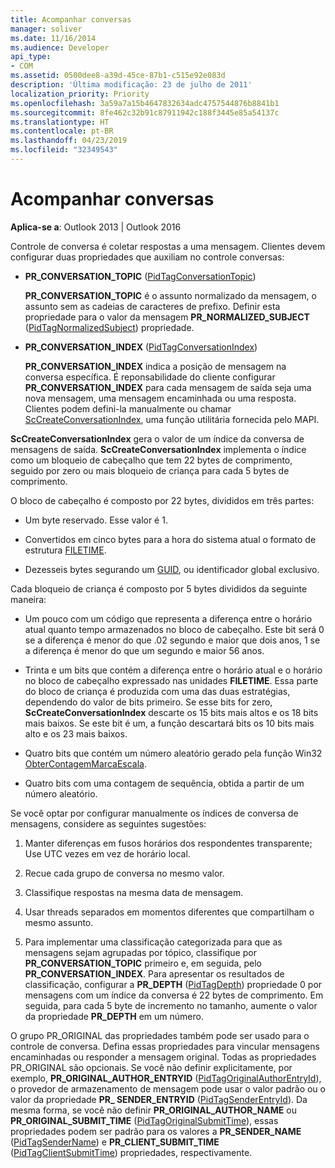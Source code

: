 ```yaml
---
title: Acompanhar conversas
manager: soliver
ms.date: 11/16/2014
ms.audience: Developer
api_type:
- COM
ms.assetid: 0500dee8-a39d-45ce-87b1-c515e92e083d
description: 'Última modificação: 23 de julho de 2011'
localization_priority: Priority
ms.openlocfilehash: 3a59a7a15b4647832634adc4757544876b8841b1
ms.sourcegitcommit: 8fe462c32b91c87911942c188f3445e85a54137c
ms.translationtype: HT
ms.contentlocale: pt-BR
ms.lasthandoff: 04/23/2019
ms.locfileid: "32349543"
---
```

# <a name="tracking-conversations"></a>Acompanhar conversas

  
  
**Aplica-se a**: Outlook 2013 | Outlook 2016 
  
Controle de conversa é coletar respostas a uma mensagem. Clientes devem configurar duas propriedades que auxiliam no controle conversas:
  
- **PR_CONVERSATION_TOPIC** ([PidTagConversationTopic](pidtagconversationtopic-canonical-property.md))
    
    **PR_CONVERSATION_TOPIC** é o assunto normalizado da mensagem, o assunto sem as cadeias de caracteres de prefixo. Definir esta propriedade para o valor da mensagem **PR_NORMALIZED_SUBJECT** ([PidTagNormalizedSubject](pidtagnormalizedsubject-canonical-property.md)) propriedade. 
    
- **PR_CONVERSATION_INDEX** ([PidTagConversationIndex](pidtagconversationindex-canonical-property.md))
    
    **PR_CONVERSATION_INDEX** indica a posição de mensagem na conversa específica. É reponsabilidade do cliente configurar **PR_CONVERSATION_INDEX** para cada mensagem de saída seja uma nova mensagem, uma mensagem encaminhada ou uma resposta. Clientes podem defini-la manualmente ou chamar [ScCreateConversationIndex](sccreateconversationindex.md), uma função utilitária fornecida pelo MAPI. 
    
 **ScCreateConversationIndex** gera o valor de um índice da conversa de mensagens de saída. **ScCreateConversationIndex** implementa o índice como um bloqueio de cabeçalho que tem 22 bytes de comprimento, seguido por zero ou mais bloqueio de criança para cada 5 bytes de comprimento. 
  
O bloco de cabeçalho é composto por 22 bytes, divididos em três partes:
  
- Um byte reservado. Esse valor é 1.
    
- Convertidos em cinco bytes para a hora do sistema atual o formato de estrutura [FILETIME](filetime.md). 
    
- Dezesseis bytes segurando um [GUID](guid.md), ou identificador global exclusivo.
    
Cada bloqueio de criança é composto por 5 bytes divididos da seguinte maneira:
  
- Um pouco com um código que representa a diferença entre o horário atual quanto tempo armazenados no bloco de cabeçalho. Este bit será 0 se a diferença é menor do que .02 segundo e maior que dois anos, 1 se a diferença é menor do que um segundo e maior 56 anos.
    
- Trinta e um bits que contém a diferença entre o horário atual e o horário no bloco de cabeçalho expressado nas unidades **FILETIME**. Essa parte do bloco de criança é produzida com uma das duas estratégias, dependendo do valor de bits primeiro. Se esse bits for zero, **ScCreateConversationIndex** descarte os 15 bits mais altos e os 18 bits mais baixos. Se este bit é um, a função descartará bits os 10 bits mais alto e os 23 mais baixos. 
    
- Quatro bits que contém um número aleatório gerado pela função Win32 [ObterContagemMarcaEscala](https://msdn.microsoft.com/library/ms724408%28VS.85%29.aspx).
    
- Quatro bits com uma contagem de sequência, obtida a partir de um número aleatório.
    
Se você optar por configurar manualmente os índices de conversa de mensagens, considere as seguintes sugestões:
  
1. Manter diferenças em fusos horários dos respondentes transparente; Use UTC vezes em vez de horário local.
    
2. Recue cada grupo de conversa no mesmo valor.
    
3. Classifique respostas na mesma data de mensagem.
    
4. Usar threads separados em momentos diferentes que compartilham o mesmo assunto. 
    
5. Para implementar uma classificação categorizada para que as mensagens sejam agrupadas por tópico, classifique por **PR_CONVERSATION_TOPIC** primeiro e, em seguida, pelo **PR_CONVERSATION_INDEX**. Para apresentar os resultados de classificação, configurar a **PR_DEPTH** ([PidTagDepth](pidtagdepth-canonical-property.md)) propriedade 0 por mensagens com um índice da conversa é 22 bytes de comprimento. Em seguida, para cada 5 byte de incremento no tamanho, aumente o valor da propriedade **PR_DEPTH** em um número. 
    
O grupo PR_ORIGINAL das propriedades também pode ser usado para o controle de conversa. Defina essas propriedades para vincular mensagens encaminhadas ou responder a mensagem original. Todas as propriedades PR_ORIGINAL são opcionais. Se você não definir explicitamente, por exemplo, **PR_ORIGINAL_AUTHOR_ENTRYID** ([PidTagOriginalAuthorEntryId](pidtagoriginalauthorentryid-canonical-property.md)), o provedor de armazenamento de mensagem pode usar o valor padrão ou o valor da propriedade **PR_ SENDER_ENTRYID** ([PidTagSenderEntryId](pidtagsenderentryid-canonical-property.md)). Da mesma forma, se você não definir **PR_ORIGINAL_AUTHOR_NAME** ou **PR_ORIGINAL_SUBMIT_TIME** ([PidTagOriginalSubmitTime](pidtagoriginalsubmittime-canonical-property.md)), essas propriedades podem ser padrão para os valores a **PR_SENDER_NAME** ([PidTagSenderName](pidtagsendername-canonical-property.md)) e **PR_CLIENT_SUBMIT_TIME** ([PidTagClientSubmitTime](pidtagclientsubmittime-canonical-property.md)) propriedades, respectivamente. 
  

